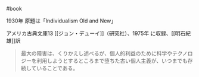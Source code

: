#book 

1930年 原題は「Individualism Old and New」

アメリカ古典文庫13 [[ジョン・デューイ]]（研究社）、1975年 に収録、[[明石紀雄]]訳

> 最大の障害は、くりかえし述べるが、個人的利益のために科学やテクノロジーを利用しようとするところまで堕ちた古い個人主義が、いつまでも存続していることである。